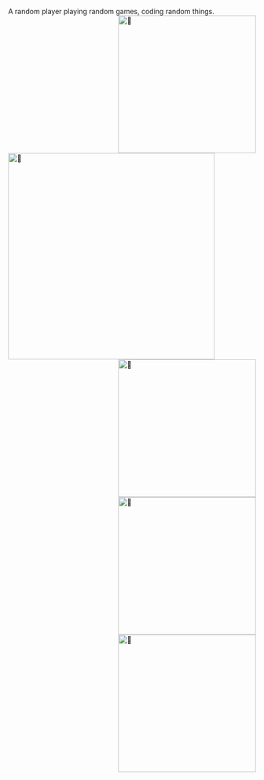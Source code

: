 A random player playing random games, coding random things. <img align="right" width="280" alt="🦑" src="https://count.getloli.com/get/@ahdg?theme=moebooru">

[<img align="left" width="420" alt="🦑" src="https://metrics.lecoq.io/ahdg6?template=classic&base.repositories=0&isocalendar=1&introduction=1&isocalendar.duration=half-year&introduction.title=true&config.timezone=Asia%2FHong_Kong">](mailto:ahdg6@outlook.com)
[<img align="right" width="280" alt="🦑" src="https://github-readme-stats.vercel.app/api/pin/?username=BananaPuncher714&repo=Cartographer2&theme=algolia">](https://github.com/BananaPuncher714/Cartographer2)
[<img align="right" width="280" alt="🦑" src="https://github-readme-stats.vercel.app/api/pin/?username=bloodmc&repo=GriefDefender&theme=algolia">](https://github.com/bloodmc/GriefDefender)
[<img align="right" width="280" alt="🦑" src="https://github-readme-stats.vercel.app/api/pin/?username=bloodmc&repo=GDHooks&theme=algolia">](https://github.com/bloodmc/GDHooks)
